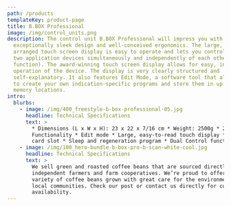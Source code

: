 ```yaml
---
path: /products
templateKey: product-page
title: B.BOX Professional
image: /img/control_units.png
description: The control unit B.BOX Professional will impress you with its
  exceptionally sleek design and well-conceived ergonomics. The large, clearly
  arranged touch screen display is easy to operate and lets you control up to
  two application devices simultaneously and independently of each other (2-in-1
  function). The award-winning touch screen display allows for easy, intuitive
  operation of the device. The display is very clearly structured and
  self-explanatory. It also features Edit Mode, a software tool that allows you
  to create your own indication-specific programs and store them in up to nine
  memory locations.
intro:
  blurbs:
    - image: /img/400_freestyle-b-box-professional-05.jpg
      headline: Technical Specifications
      text: >
        * Dimensions (L x W x H): 23 x 22 x 7/16 cm * Weight: 2500g * 2-in-1
        Functionality * Edit mode * Large, easy-to-read touch display * Memory
        card slot * Sleep and regeneration program * Dual Control functionality
    - image: /img/100_hero-bundle-b-box-pro-b-scan-white-cool.jpg
      headline: Technical Specifications
      text: >
        We sell green and roasted coffee beans that are sourced directly from
        independent farmers and farm cooperatives. We’re proud to offer a
        variety of coffee beans grown with great care for the environment and
        local communities. Check our post or contact us directly for current
        availability.
---
```

